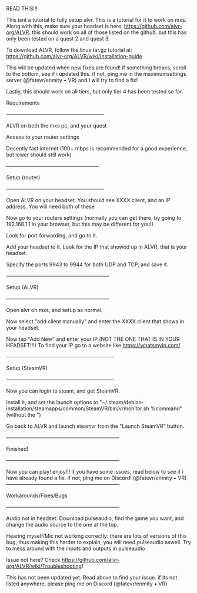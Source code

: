 READ THIS!!!

This isnt a tutorial to fully setup alvr. This is a tutorial for it to work on mxs. 
Along with this, make sure your headset is here: https://github.com/alvr-org/ALVR. this should work on all of those listed on the github. but this has only been tested on a quest 2 and quest 3.

To download ALVR, follow the linux tar.gz tutorial at:  https://github.com/alvr-org/ALVR/wiki/Installation-guide

This will be updated when new fixes are found! if something breaks, scroll to the bottom, see if i updated this. if not, ping me in the maximumsettings server (@fatevr/enmity • VR) and I will try to find a fix!

Lastly, this should work on all tiers, but only tier 4 has been tested so far.

Requirements

———————————————————

ALVR on both the mxs pc, and your quest

Access to your router settings

Decently fast internet (100+ mbps is recommended for a good experience, but lower should still work)

——————————————————


Setup (router)

———————————————————

Open ALVR on your headset. You should see XXXX.client, and an IP address. You will need both of these

Now go to your routers settings (normally you can get there, by going to 192.168.1.1 in your browser, but this may be different for you!)

Look for port forwarding, and go to it.

Add your headset to it. Look for the IP that showed up in ALVR, that is your headset.

Specify the ports 9943 to 9944 for both UDP and TCP, and save it.


————————————————————


Setup (ALVR)

————————————————————

Open alvr on mxs, and setup as normal.

Now select "add client manually" and enter the XXXX.client that shows in your headset.

Now tap "Add New" and enter your IP (NOT THE ONE THAT IS IN YOUR HEADSET!!!) To find your IP go to a website like https://whatsmyip.com/

—————————————————————


Setup (SteamVR)

—————————————————————

Now you can login to steam, and get SteamVR.

Install it, and set the launch options to "~/.steam/debian-installation/steamapps/common/SteamVR/bin/vrmonitor.sh %command" (without the ")

Go back to ALVR and launch steamvr from the "Launch SteamVR" button.


——————————————————————


Finished!

——————————————————————

Now you can play! enjoy!!! if you have some issues, read below to see if i have already found a fix. if not, ping me on Discord! (@fatevr/enmity • VR)
——————————————————————


Workarounds/Fixes/Bugs

——————————————————————

Audio not in headset: Download pulseaudio, find the game you want, and change the audio source to the one at the top.

Hearing myself/Mic not working correctly: there are lots of versions of this bug, thus making this harder to explain, you will need pulseaudio aswell.
Try to mess around with the inputs and outputs in pulseaudio

Issue not here? Check https://github.com/alvr-org/ALVR/wiki/Troubleshooting!







This has not been updated yet. Read above to find your issue. if its not listed anywhere, please ping me on Discord (@fatevr/enmity • VR)
